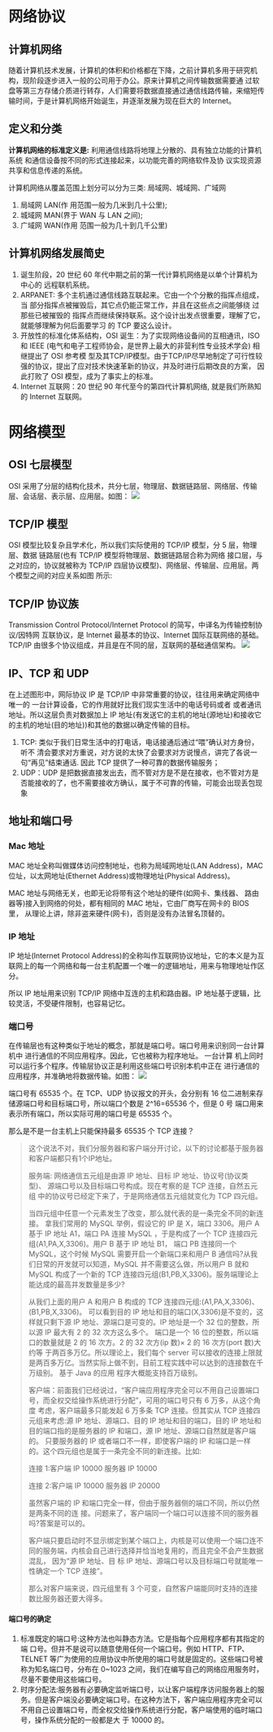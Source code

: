 # 网络协议
## 计算机网络
随着计算机技术发展，计算机的体积和价格都在下降，之前计算机多用于研究机构，现阶段逐步进入一般的公司用于办公。原来计算机之间传输数据需要通
过软盘等第三方存储介质进行转存，人们需要将数据直接通过通信线路传输，来缩短传输时间，于是计算机网络开始诞生，并逐渐发展为现在巨大的 Internet。
## 定义和分类
**计算机网络的标准定义是:** 利用通信线路将地理上分散的、具有独立功能的计算机系统 和通信设备按不同的形式连接起来，以功能完善的网络软件及协
议实现资源共享和信息传递的系统。

计算机网络从覆盖范围上划分可以分为三类: 局域网、城域网、广域网
1. 局域网 LAN(作 用范围一般为几米到几十公里);
2. 城域网 MAN(界于 WAN 与 LAN 之间);
3. 广域网 WAN(作用 范围一般为几十到几千公里)
## 计算机网络发展简史
1. 诞生阶段，20 世纪 60 年代中期之前的第一代计算机网络是以单个计算机为中心的 远程联机系统。
2. ARPANET: 多个主机通过通信线路互联起来。它由一个个分散的指挥点组成，当 部分指挥点被摧毁后，其它点仍能正常工作，并且在这些点之间能够绕
过那些已被摧毁的 指挥点而继续保持联系。这个设计出发点很重要，理解了它，就能够理解为何后面要学习 的 TCP 要这么设计。 
3. 开放性的标准化体系结构，OSI 诞生：为了实现网络设备间的互相通讯，ISO 和 IEEE (电气和电子工程师协会，是世界上最大的非营利性专业技术学会)
相继提出了 OSI 参考模 型及其TCP/IP模型。由于TCP/IP尽早地制定了可行性较强的协议，提出了应对技术快速革新的协议，并及时进行后期改良的方案，
因此打败了 OSI 模型，成为了事实上的标准。
4. Internet 互联网：20 世纪 90 年代至今的第四代计算机网络, 就是我们所熟知的 Internet 互联网。

# 网络模型
## OSI 七层模型
OSI 采用了分层的结构化技术，共分七层，物理层、数据链路层、网络层、传输层、会话层、表示层、应用层。如图：
![](../photo/1.OSI七层模型.png)
## TCP/IP 模型
OSI 模型比较复杂且学术化，所以我们实际使用的 TCP/IP 模型，分 5 层，物理层、数据 链路层(也有 TCP/IP 模型将物理层、数据链路层合称为网络
接口层，与之对应的，协议就被称为 TCP/IP 四层协议模型)、网络层、传输层、应用层。两个模型之间的对应关系如图 所示:

## TCP/IP 协议族
Transmission Control Protocol/Internet Protocol 的简写，中译名为传输控制协议/因特网 互联协议，是 Internet 最基本的协议、Internet 
国际互联网络的基础。TCP/IP 由很多个协议组成，并且是在不同的层，互联网的基础通信架构。
![](../photo/2.TCPIPVSOSI.png)

## IP、TCP 和 UDP
在上述图形中，网际协议 IP 是 TCP/IP 中非常重要的协议，往往用来确定网络中唯一的 一台计算设备，它的作用就好比我们现实生活中的电话号码或者
或者通讯地址。所以这层负责对数据加上 IP 地址(有发送它的主机的地址(源地址)和接收它的主机的地址(目的地址))和其他的数据以确定传输的目标。

1. TCP: 类似于我们日常生活中的打电话，电话接通后通过“喂”确认对方身份，听不 清会要求对方重说，对方说的太快了会要求对方说慢点，讲完了各说一句“再见”结束通话.
因此 TCP 提供了一种可靠的数据传输服务；
2. UDP：UDP 是把数据直接发出去，而不管对方是不是在接收，也不管对方是否能接收的了，也不需要接收方确认，属于不可靠的传输，可能会出现丢包现象

## 地址和端口号
### Mac 地址
MAC 地址全称叫做媒体访问控制地址，也称为局域网地址(LAN Address)，MAC 位址，以太网地址(Ethernet Address)或物理地址(Physical Address)。

MAC 地址与网络无关，也即无论将带有这个地址的硬件(如网卡、集线器、 路由器等)接入到网络的何处，都有相同的 MAC 地址，它由厂商写在网卡的 BIOS 里，
从理论上讲，除非盗来硬件(网卡)，否则是没有办法冒名顶替的。

### IP 地址
IP 地址(Internet Protocol Address)的全称叫作互联网协议地址，它的本义是为互联网上的每一个网络和每一台主机配置一个唯一的逻辑地址，用来与物理地址作区分。

所以 IP 地址用来识别 TCP/IP 网络中互连的主机和路由器。IP 地址基于逻辑，比较灵活，不受硬件限制，也容易记忆。

### 端口号
在传输层也有这种类似于地址的概念，那就是端口号。端口号用来识别同一台计算机中 进行通信的不同应用程序。因此，它也被称为程序地址。 一台计算
机上同时可以运行多个程序。传输层协议正是利用这些端口号识别本机中正在 进行通信的应用程序，并准确地将数据传输。如图：
![](../photo/3.端口号.png)

端口号有 65535 个。在 TCP、UDP 协议报文的开头，会分别有 16 位二进制来存储源端口号和目标端口号，所以端口个数是 2^16=65536 个，但是 0 号
端口用来表示所有端口，所以实际可用的端口号是 65535 个。

那么是不是一台主机上只能保持最多 65535 个 TCP 连接？
> 这个说法不对，我们分服务器和客户端分开讨论，以下的讨论都基于服务器和客户端都只有1个IP地址。
> 
> 服务端: 网络通信五元组是由源 IP 地址、目标 IP 地址、协议号(协议类型)、 源端口号以及目标端口号构成。现在考察的是 TCP 连接，自然五元组
> 中的协议号已经定下来了，于是网络通信五元组就变化为 TCP 四元组。
> 
> 当四元组中任意一个元素发生了改变，那么就代表的是一条完全不同的新连接。 拿我们常用的 MySQL 举例，假设它的 IP 是 X，端口 3306。用户 A 
> 基于 IP 地址 A1，端口 PA 连接 MySQL ，于是构成了一个 TCP 连接四元组(A1,PA,X,3306)。用户 B 基于 IP 地址 B1， 端口 PB 连接同一个 
> MySQL，这个时候 MySQL 需要开启一个新端口来和用户 B 通信吗?从我们日常的开发就可以知道，MySQL 并不需要这么做，所以用户 B 就和 MySQL
> 构成了一个新的 TCP 连接四元组(B1,PB,X,3306)。服务端理论上能达成的最高并发数量是多少?
> 
> 从我们上面的用户 A 和用户 B 构成的 TCP 连接四元组:(A1,PA,X,3306)、(B1,PB,X,3306)。
> 可以看到目的 IP 地址和目的端口(X,3306)是不变的，这样就只剩下源 IP 地址、源端口是可变的。IP 地址是一个 32 位的整数，所以源 IP 最大有
> 2 的 32 次方这么多个。 端口是一个 16 位的整数，所以端口的数量就是 2 的 16 次方。2 的 32 次方(ip 数)× 2 的 16 次方(port 数)大约等
> 于两百多万亿。所以理论上，我们每个 server 可以接收的连接上限就是两百多万亿。当然实际上做不到，目前工程实践中可以达到的连接数在千万级别。
> 基于 Java 的应用 程序大概能支持百万级别。
> 
> 客户端：前面我们已经说过，“客户端应用程序完全可以不用自己设置端口号，而全权交给操作系统进行分配”，可用的端口号只有 6 万多，从这个角度
> 考虑，客户端最多只能发起 6 万多条 TCP 连接。但其实从 TCP 连接四元组来考虑:源 IP 地址、源端口、目的 IP 地址和目的端口，目的 IP
> 地址和目的端口指的是服务器的 IP 和端口，源 IP 地址、源端口自然就是客户端的。
> 只要服务器的 IP 或者端口不一样，即使客户端的 IP 和端口是一样的。这个四元组也是属于一条完全不同的新连接。比如:
> 
> 连接 1:客户端 IP 10000 服务器 IP 10000 
> 
> 连接 2:客户端 IP 10000 服务器 IP 20000
> 
> 虽然客户端的 IP 和端口完全一样，但由于服务器侧的端口不同，所以仍然是两条不同的连 接。问题来了，客户端同一个端口可以连接不同的服务器吗?答案是可以的。
> 
> 客户端只要启动时不显示绑定到某个端口上，内核是可以使用一个端口连不同的服务端，内核会自己进行选择并恰当地复用的，而且完全不会产生数据混乱，
> 因为“源 IP 地址、目 标 IP 地址、源端口号以及目标端口号就能唯一性确定一个 TCP 连接”。
> 
> 那么对客户端来说，四元组里有 3 个可变，自然客户端能同时支持的连接数比服务器还要大得多。

#### 端口号的确定
1. 标准既定的端口号:这种方法也叫静态方法。它是指每个应用程序都有其指定的端 口号。但并不是说可以随意使用任何一个端口号。例如 HTTP、FTP、TELNET 
等广为使用的应用协议中所使用的端口号就是固定的。这些端口号被称为知名端口号，分布在 0~1023 之间，我们在编写自己的网络应用服务时，尽量不要使用这些端口号。
2. 时序分配法:服务器有必要确定监听端口号，以让客户端程序访问服务器上的服务。但是客户端没必要确定端口号。在这种方法下，客户端应用程序完全可以
不用自己设置端口号，而全权交给操作系统进行分配，客户端使用的临时端口号，操作系统分配的一般都是大 于 10000 的。




